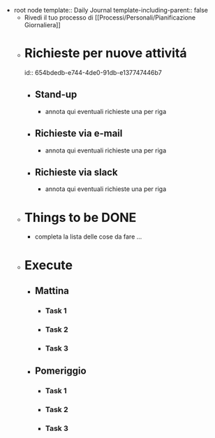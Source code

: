 - root node
  template:: Daily Journal
  template-including-parent:: false
	- Rivedi il tuo processo di [[Processi/Personali/Pianificazione Giornaliera]]
	- # Richieste per nuove attivitá
	  id:: 654bdedb-e744-4de0-91db-e137747446b7
		- ## Stand-up
			- annota qui eventuali richieste una per riga
		- ## Richieste via e-mail
			- annota qui eventuali richieste una per riga
		- ## Richieste via slack
			- annota qui eventuali richieste una per riga
	- # Things to be DONE
		- completa la lista delle cose da fare ...
	- # Execute
		- ## Mattina
			- ### Task 1
			- ### Task 2
			- ### Task 3
		- ## Pomeriggio
			- ### Task 1
			- ### Task 2
			- ### Task 3